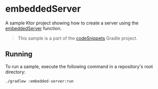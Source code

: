 # embeddedServer

A sample Ktor project showing how to create a server using the [embeddedServer](https://ktor.io/docs/create-server.html#embedded-server) function.
> This sample is a part of the [codeSnippets](../../README.md) Gradle project.

## Running

To run a sample, execute the following command in a repository's root directory:
```bash
./gradlew :embedded-server:run
```
